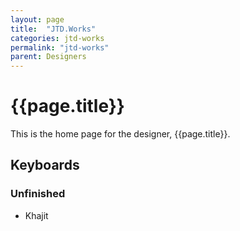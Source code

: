 ```yaml
---
layout: page
title:  "JTD.Works"
categories: jtd-works
permalink: "jtd-works"
parent: Designers
---
```

# {{page.title}}

This is the home page for the designer, {{page.title}}.

## Keyboards

### Unfinished

- Khajit
